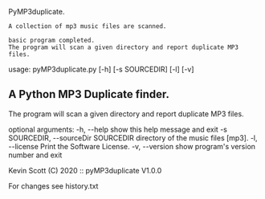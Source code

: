  PyMP3duplicate.

    A collection of mp3 music files are scanned.

    basic program completed.
    The program will scan a given directory and report duplicate MP3 files.


usage: pyMP3duplicate.py [-h] [-s SOURCEDIR] [-l] [-v]

A Python MP3 Duplicate finder.
-----------------------
The program will scan a given directory and report duplicate MP3 files.

optional arguments:
  -h, --help            show this help message and exit
  -s SOURCEDIR, --sourceDir SOURCEDIR
                        directory of the music files [mp3].
  -l, --license         Print the Software License.
  -v, --version         show program's version number and exit

 Kevin Scott (C) 2020 :: pyMP3duplicate V1.0.0


For changes see history.txt


